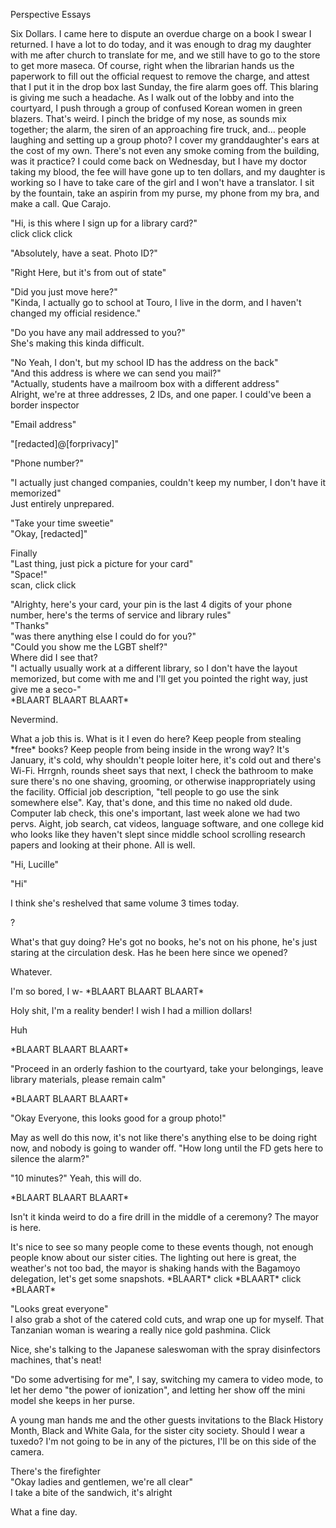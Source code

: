 Perspective Essays

Six Dollars. I came here to dispute an overdue charge on a book I swear
I returned. I have a lot to do today, and it was enough to drag my
daughter with me after church to translate for me, and we still have to
go to the store to get more maseca. Of course, right when the librarian
hands us the paperwork to fill out the official request to remove the
charge, and attest that I put it in the drop box last Sunday, the fire
alarm goes off. This blaring is giving me such a headache. As I walk out
of the lobby and into the courtyard, I push through a group of confused
Korean women in green blazers. That's weird. I pinch the bridge of my
nose, as sounds mix together; the alarm, the siren of an approaching
fire truck, and... people laughing and setting up a group photo? I cover
my granddaughter's ears at the cost of my own. There's not even any
smoke coming from the building, was it practice? I could come back on
Wednesday, but I have my doctor taking my blood, the fee will have gone
up to ten dollars, and my daughter is working so I have to take care of
the girl and I won't have a translator. I sit by the fountain, take an
aspirin from my purse, my phone from my bra, and make a call. Que
Carajo.

"Hi, is this where I sign up for a library card?"\
click click click

"Absolutely, have a seat. Photo ID?"

"Right Here, but it's from out of state"

"Did you just move here?"\
"Kinda, I actually go to school at Touro, I live in the dorm, and I
haven't changed my official residence."

"Do you have any mail addressed to you?"\
She's making this kinda difficult.

"No Yeah, I don't, but my school ID has the address on the back"\
"And this address is where we can send you mail?"\
"Actually, students have a mailroom box with a different address"\
Alright, we're at three addresses, 2 IDs, and one paper. I could've been
a border inspector

"Email address"

"\[redacted\]@\[forprivacy\]"

"Phone number?"

"I actually just changed companies, couldn't keep my number, I don't
have it memorized"\
Just entirely unprepared.

"Take your time sweetie"\
"Okay, \[redacted\]"

Finally\
"Last thing, just pick a picture for your card"\
"Space!"\
scan, click click

"Alrighty, here's your card, your pin is the last 4 digits of your phone
number, here's the terms of service and library rules"\
"Thanks"\
"was there anything else I could do for you?"\
"Could you show me the LGBT shelf?"\
Where did I see that?\
"I actually usually work at a different library, so I don't have the
layout memorized, but come with me and I'll get you pointed the right
way, just give me a seco-"\
\*BLAART BLAART BLAART\*

Nevermind.

What a job this is. What is it I even do here? Keep people from stealing
\*free\* books? Keep people from being inside in the wrong way? It's
January, it's cold, why shouldn't people loiter here, it's cold out and
there's Wi-Fi. Hrrgnh, rounds sheet says that next, I check the bathroom
to make sure there's no one shaving, grooming, or otherwise
inappropriately using the facility. Official job description, "tell
people to go use the sink somewhere else". Kay, that's done, and this
time no naked old dude. Computer lab check, this one's important, last
week alone we had two pervs. Aight, job search, cat videos, language
software, and one college kid who looks like they haven't slept since
middle school scrolling research papers and looking at their phone. All
is well.

"Hi, Lucille"

"Hi"

I think she's reshelved that same volume 3 times today.

?

What's that guy doing? He's got no books, he's not on his phone, he's
just staring at the circulation desk. Has he been here since we opened?

Whatever.

I'm so bored, I w- \*BLAART BLAART BLAART\*

Holy shit, I'm a reality bender! I wish I had a million dollars!

Huh

\*BLAART BLAART BLAART\*

"Proceed in an orderly fashion to the courtyard, take your belongings,
leave library materials, please remain calm"

\*BLAART BLAART BLAART\*

"Okay Everyone, this looks good for a group photo!"

May as well do this now, it's not like there's anything else to be doing
right now, and nobody is going to wander off. "How long until the FD
gets here to silence the alarm?"

"10 minutes?" Yeah, this will do.

\*BLAART BLAART BLAART\*

Isn't it kinda weird to do a fire drill in the middle of a ceremony? The
mayor is here.

It's nice to see so many people come to these events though, not enough
people know about our sister cities. The lighting out here is great, the
weather's not too bad, the mayor is shaking hands with the Bagamoyo
delegation, let's get some snapshots. \*BLAART\* click \*BLAART\* click
\*BLAART\*

"Looks great everyone"\
I also grab a shot of the catered cold cuts, and wrap one up for myself.
That Tanzanian woman is wearing a really nice gold pashmina. Click

Nice, she's talking to the Japanese saleswoman with the spray
disinfectors machines, that's neat!

"Do some advertising for me", I say, switching my camera to video mode,
to let her demo "the power of ionization", and letting her show off the
mini model she keeps in her purse.

A young man hands me and the other guests invitations to the Black
History Month, Black and White Gala, for the sister city society. Should
I wear a tuxedo? I'm not going to be in any of the pictures, I'll be on
this side of the camera.

There's the firefighter\
"Okay ladies and gentlemen, we're all clear"\
I take a bite of the sandwich, it's alright

What a fine day.
